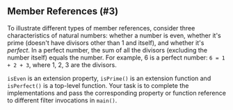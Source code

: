 ## Member References (#3)

To illustrate different types of member references, consider three
characteristics of natural numbers: whether a number is even, whether it's
prime (doesn't have divisors other than 1 and itself), and whether it's
*perfect*. In a perfect number, the sum of all the divisors (excluding the
number itself) equals the number. For example, 6 is a perfect number: `6 = 1 +
2 + 3`, where 1, 2, 3 are the divisors.

`isEven` is an extension property, `isPrime()` is an extension function and
`isPerfect()` is a top-level function. Your task is to complete the
implementations and pass the corresponding property or function reference to
different filter invocations in `main()`.